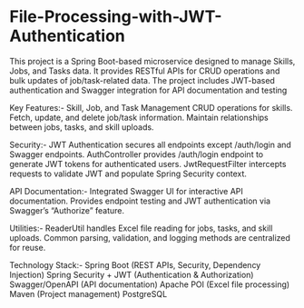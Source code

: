 # File-Processing-with-JWT-Authentication
This project is a Spring Boot-based microservice designed to manage Skills, Jobs, and Tasks data. It provides RESTful APIs for CRUD operations and bulk updates of job/task-related data. The project includes JWT-based authentication and Swagger integration for API documentation and testing

Key Features:-
Skill, Job, and Task Management
CRUD operations for skills.
Fetch, update, and delete job/task information.
Maintain relationships between jobs, tasks, and skill uploads.

Security:-
JWT Authentication secures all endpoints except /auth/login and Swagger endpoints.
AuthController provides /auth/login endpoint to generate JWT tokens for authenticated users.
JwtRequestFilter intercepts requests to validate JWT and populate Spring Security context.

API Documentation:-
Integrated Swagger UI for interactive API documentation.
Provides endpoint testing and JWT authentication via Swagger’s “Authorize” feature.

Utilities:-
ReaderUtil handles Excel file reading for jobs, tasks, and skill uploads.
Common parsing, validation, and logging methods are centralized for reuse.

Technology Stack:-
Spring Boot (REST APIs, Security, Dependency Injection)
Spring Security + JWT (Authentication & Authorization)
Swagger/OpenAPI (API documentation)
Apache POI (Excel file processing)
Maven (Project management)
PostgreSQL
